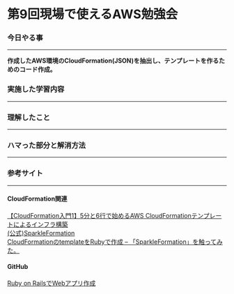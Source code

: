# 第9回現場で使えるAWS勉強会

### 今日やる事
****
**作成したAWS環境のCloudFormation(JSON)を抽出し、テンプレートを作るためのコード作成。**  

### 実施した学習内容
****


### 理解したこと
****


### ハマった部分と解消方法
****


### 参考サイト
****
#### CloudFormation関連
[【CloudFormation入門1】5分と6行で始めるAWS CloudFormationテンプレートによるインフラ構築](https://dev.classmethod.jp/cloud/aws/cloudformation-beginner01/)  
[(公式)SparkleFormation](https://www.sparkleformation.io/)  
[CloudFormationのtemplateをRubyで作成 – 「SparkleFormation」を触ってみた。](https://dev.classmethod.jp/cloud/aws/introduce-of-sparkleformation/)  

#### GitHub
[Ruby on RailsでWebアプリ作成](https://github.com/koujienami/TimeLine)